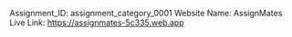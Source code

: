 
Assignment_ID: assignment_category_0001
Website Name: AssignMates
Live Link: https://assignmates-5c335.web.app
